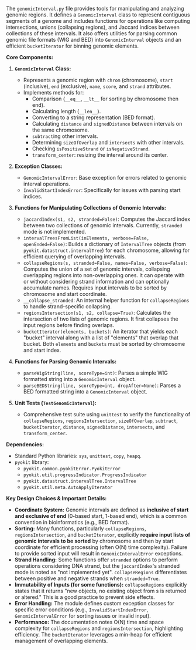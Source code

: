 The `genomicInterval.py` file provides tools for manipulating and analyzing genomic regions. It defines a `GenomicInterval` class to represent contiguous segments of a genome and includes functions for operations like computing intersections, unions (collapsing regions), and Jaccard indices between collections of these intervals. It also offers utilities for parsing common genomic file formats (WIG and BED) into `GenomicInterval` objects and an efficient `bucketIterator` for binning genomic elements.

**Core Components:**

1.  **`GenomicInterval` Class:**
    *   Represents a genomic region with `chrom` (chromosome), `start` (inclusive), `end` (exclusive), `name`, `score`, and `strand` attributes.
    *   Implements methods for:
        *   Comparison (`__eq__`, `__lt__` for sorting by chromosome then end).
        *   Calculating length (`__len__`).
        *   Converting to a string representation (BED format).
        *   Calculating `distance` and `signedDistance` between intervals on the same chromosome.
        *   `subtract`ing other intervals.
        *   Determining `sizeOfOverlap` and `intersects` with other intervals.
        *   Checking `isPositiveStrand` or `isNegativeStrand`.
        *   `transform_center`: resizing the interval around its center.

2.  **Exception Classes:**
    *   `GenomicIntervalError`: Base exception for errors related to genomic interval operations.
    *   `InvalidStartIndexError`: Specifically for issues with parsing start indices.

3.  **Functions for Manipulating Collections of Genomic Intervals:**
    *   `jaccardIndex(s1, s2, stranded=False)`: Computes the Jaccard index between two collections of genomic intervals. Currently, `stranded` mode is not implemented.
    *   `intervalTreesFromList(inElements, verbose=False, openEnded=False)`: Builds a dictionary of `IntervalTree` objects (from `pyokit.datastruct.intervalTree`) for each chromosome, allowing for efficient querying of overlapping intervals.
    *   `collapseRegions(s, stranded=False, names=False, verbose=False)`: Computes the union of a set of genomic intervals, collapsing overlapping regions into non-overlapping ones. It can operate with or without considering strand information and can optionally accumulate names. Requires input intervals to be sorted by chromosome and start coordinate.
    *   `__collapse_stranded`: An internal helper function for `collapseRegions` to handle strand-specific collapsing.
    *   `regionsIntersection(s1, s2, collapse=True)`: Calculates the intersection of two lists of genomic regions. It first collapses the input regions before finding overlaps.
    *   `bucketIterator(elements, buckets)`: An iterator that yields each "bucket" interval along with a list of "elements" that overlap that bucket. Both `elements` and `buckets` must be sorted by chromosome and start index.

4.  **Functions for Parsing Genomic Intervals:**
    *   `parseWigString(line, scoreType=int)`: Parses a simple WIG formatted string into a `GenomicInterval` object.
    *   `parseBEDString(line, scoreType=int, dropAfter=None)`: Parses a BED formatted string into a `GenomicInterval` object.

5.  **Unit Tests (`TestGenomicInterval`):**
    *   Comprehensive test suite using `unittest` to verify the functionality of `collapseRegions`, `regionsIntersection`, `sizeOfOverlap`, `subtract`, `bucketIterator`, `distance`, `signedDistance`, `intersects`, and `transform_center`.

**Dependencies:**

*   Standard Python libraries: `sys`, `unittest`, `copy`, `heapq`.
*   `pyokit` library:
    *   `pyokit.common.pyokitError.PyokitError`
    *   `pyokit.util.progressIndicator.ProgressIndicator`
    *   `pyokit.datastruct.intervalTree.IntervalTree`
    *   `pyokit.util.meta.AutoApplyIterator`

**Key Design Choices & Important Details:**

*   **Coordinate System:** Genomic intervals are defined as **inclusive of start and exclusive of end** (0-based start, 1-based end), which is a common convention in bioinformatics (e.g., BED format).
*   **Sorting:** Many functions, particularly `collapseRegions`, `regionsIntersection`, and `bucketIterator`, explicitly **require input lists of genomic intervals to be sorted** by chromosome and then by start coordinate for efficient processing (often O(N) time complexity). Failure to provide sorted input will result in `GenomicIntervalError` exceptions.
*   **Strand Handling:** Some functions offer `stranded` options to perform operations considering DNA strand, but the `jaccardIndex`'s stranded mode is noted as "not implemented yet". `collapseRegions` differentiates between positive and negative strands when `stranded=True`.
*   **Immutability of Inputs (for some functions):** `collapseRegions` explicitly states that it returns "new objects, no existing object from s is returned or altered." This is a good practice to prevent side effects.
*   **Error Handling:** The module defines custom exception classes for specific error conditions (e.g., `InvalidStartIndexError`, `GenomicIntervalError` for sorting issues or invalid input).
*   **Performance:** The documentation notes O(N) time and space complexity for `collapseRegions` and `regionsIntersection`, highlighting efficiency. The `bucketIterator` leverages a min-heap for efficient management of overlapping elements.